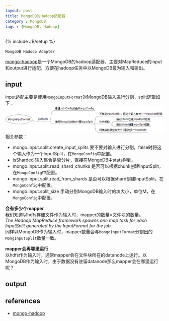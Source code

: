 ```yaml
---
layout: post
title: MongoDB的Hadoop适配器
category : MongoDB
tags : [MongoDB, Hadoop]
---
```

{% include JB/setup %}

`MongoDB Hadoop Adapter`

[mongo-hadoop](https://github.com/mongodb/mongo-hadoop)是一个MongoDB的hadoop适配器，主要对MapReduce的input和output进行适配，方便在hadoop任务中以MongoDB最为输入和输出。

## input
input适配主要是使用`MongoInputFormat`对MongoDB输入进行分割，split逻辑如下：  
![MongoInputFormat](/_includes/MongoInputFormat.png)
<br>
相关参数：  
+ mongo.input.split.create_input_splits
	要不要对输入进行分割，false时将这个输入作为一个InputSplit，在`MongoConfig`中配置。
+ isSharded
	输入集合是否分片，直接在MongoDB中stats得到。
+ mongo.input.split.read_shard_chunks
	是否可以根据chunk创建InputSplit，在`MongoConfig`中配置。
+ mongo.input.split.read_from_shards
	是否可以根据shard创建InputSplit，在`MongoConfig`中配置。
+ mongo.input.split_size
	手动分割MongoDB输入时的块大小，单位M，在`MongoConfig`中配置。

**会有多少个mapper**  
我们知道以hdfs存储文件作为输入时，mapper的数量=文件块的数量。  
*The Hadoop MapReduce framework spawns one map task for each InputSplit generated by the InputFormat for the job.*  
同样以MongoDB作为输入时，mapper数量会与`MongoInputFormat`分割出的`MongInputSplit`数量一致。  

**mapper会再哪里运行**  
以hdfs作为输入时，通常mapper会在文件块所在的datanode上运行。以MongoDB作为输入时，由于数据没有驻留datanode那么mapper会在哪里运行呢？  


## output


## references
+ [mongo-hadoop](https://github.com/mongodb/mongo-hadoop)
